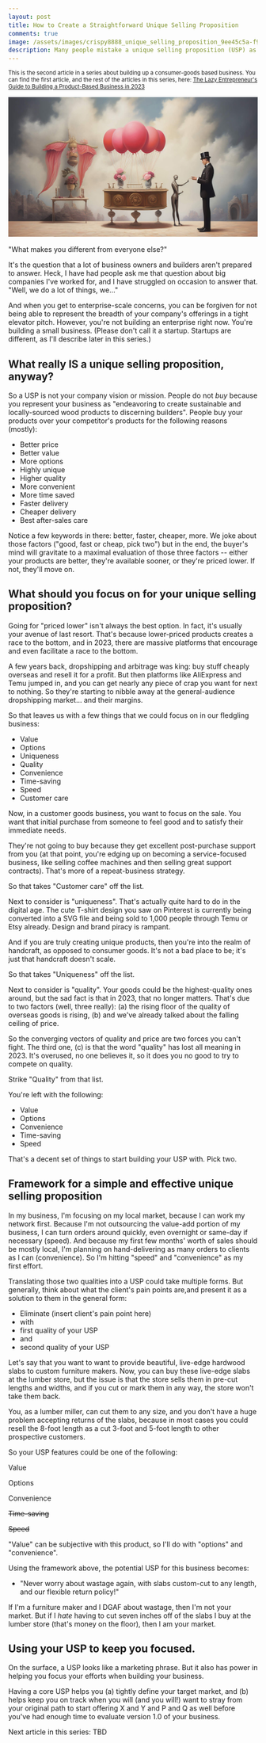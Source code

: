 ```yaml
---
layout: post
title: How to Create a Straightforward Unique Selling Proposition
comments: true
image: /assets/images/crispy8888_unique_selling_proposition_9ee45c5a-f93d-47b7-b0d9-19a1ca0a5624.jpg
description: Many people mistake a unique selling proposition (USP) as a description of their business. But what is it really supposed to be?
---
```


<p style="font-size: 0.8em" class="message">This is the second article in a series about building up a consumer-goods based business. You can find the first article, and the rest of the articles in this series, here: <a href="/2023/09/12/lazy-entrepreneurs-guide-building-product-based-business-2023">The Lazy Entrepreneur's Guide to Building a Product-Based Business in 2023</a></p>

![image](/assets/images/crispy8888_unique_selling_proposition_9ee45c5a-f93d-47b7-b0d9-19a1ca0a5624.jpg)

"What makes you different from everyone else?"

It's the question that a lot of business owners and builders aren't prepared to answer. Heck, I have had people ask me that question about big companies I've worked for, and I have struggled on occasion to answer that. "Well, we do a lot of things, we..."

<!--more-->

And when you get to enterprise-scale concerns, you can be forgiven for not being able to represent the breadth of your company's offerings in a tight elevator pitch. However, you're not building an enterprise right now. You're building a small business. (Please don't call it a startup. Startups are different, as I'll describe later in this series.)

## What really IS a unique selling proposition, anyway?

So a USP is not your company vision or mission. People do not _buy_ because you represent your business as "endeavoring to create sustainable and locally-sourced wood products to discerning builders". People buy your products over your competitor's products for the following reasons (mostly):

- Better price
- Better value
- More options
- Highly unique
- Higher quality
- More convenient
- More time saved
- Faster delivery
- Cheaper delivery
- Best after-sales care

Notice a few keywords in there: better, faster, cheaper, more. We joke about those factors ("good, fast or cheap, pick two") but in the end, the buyer's mind will gravitate to a maximal evaluation of those three factors -- either your products are better, they're available sooner, or they're priced lower. If not, they'll move on.

## What should you focus on for your unique selling proposition?

Going for "priced lower" isn't always the best option. In fact, it's usually your avenue of last resort. That's because lower-priced products creates a race to the bottom, and in 2023, there are massive platforms that encourage and even facilitate a race to the bottom.

A few years back, dropshipping and arbitrage was king: buy stuff cheaply overseas and resell it for a profit. But then platforms like AliExpress and Temu jumped in, and you can get nearly any piece of crap you want for next to nothing. So they're starting to nibble away at the general-audience dropshipping market... and their margins.

So that leaves us with a few things that we could focus on in our fledgling business:

- Value
- Options
- Uniqueness
- Quality
- Convenience
- Time-saving
- Speed
- Customer care

Now, in a customer goods business, you want to focus on the sale. You want that initial purchase from someone to feel good and to satisfy their immediate needs. 

They're not going to buy because they get excellent post-purchase support from you (at that point, you're edging up on becoming a service-focused business, like selling coffee machines and then selling great support contracts). That's more of a repeat-business strategy.

So that takes "Customer care" off the list.

Next to consider is "uniqueness". That's actually quite hard to do in the digital age. The cute T-shirt design you saw on Pinterest is currently being converted into a SVG file and being sold to 1,000 people through Temu or Etsy already. Design and brand piracy is rampant.

And if you are truly creating unique products, then you're into the realm of handcraft, as opposed to consumer goods. It's not a bad place to be; it's just that handcraft doesn't scale.

So that takes "Uniqueness" off the list.

Next to consider is "quality". Your goods could be the highest-quality ones around, but the sad fact is that in 2023, that no longer matters. That's due to two factors (well, three really): (a) the rising floor of the quality of overseas goods is rising, (b) and we've already talked about the falling ceiling of price.

So the converging vectors of quality and price are two forces you can't fight. The third one, (c) is that the word "quality" has lost all meaning in 2023. It's overused, no one believes it, so it does you no good to try to compete on quality.

Strike "Quality" from that list.

You're left with the following:

- Value
- Options
- Convenience
- Time-saving
- Speed

That's a decent set of things to start building your USP with. Pick two.

## Framework for a simple and effective unique selling proposition

In my business, I'm focusing on my local market, because I can work my network first. Because I'm not outsourcing the value-add portion of my business, I can turn orders around quickly, even overnight or same-day if necessary (speed). And because my first few months' worth of sales should be mostly local, I'm planning on hand-delivering as many orders to clients as I can (convenience). So I'm hitting "speed" and "convenience" as my first effort.

Translating those two qualities into a USP could take multiple forms. But generally, think about what the client's pain points are,and present it as a solution to them in the general form:

- Eliminate (insert client's pain point here)
- with
- first quality of your USP
- and
- second quality of your USP

Let's say that you want to want to provide beautiful, live-edge hardwood slabs to custom furniture makers. Now, you can buy these live-edge slabs at the lumber store, but the issue is that the store sells them in pre-cut lengths and widths, and if you cut or mark them in any way, the store won't take them back.

You, as a lumber miller, can cut them to any size, and you don't have a huge problem accepting returns of the slabs, because in most cases you could resell the 8-foot length as a cut 3-foot and 5-foot length to other prospective customers.

So your USP features could be one of the following:

Value

Options

Convenience

<del>Time-saving</del>

<del>Speed</del>

"Value" can be subjective with this product, so I'll do with "options" and "convenience".

Using the framework above, the potential USP for this business becomes:

- "Never worry about wastage again, with slabs custom-cut to any length, and our flexible return policy!"

If I'm a furniture maker and I DGAF about wastage, then I'm not your market. But if I _hate_ having to cut seven inches off of the slabs I buy at the lumber store (that's money on the floor), then I am your market.

## Using your USP to keep you focused.

On the surface, a USP looks like a marketing phrase. But it also has power in helping you focus your efforts when building your business.

Having a core USP helps you (a) tightly define your target market, and (b) helps keep you on track when you will (and you will!) want to stray from your original path to start offering X and Y and P and Q as well before you've had enough time to evaluate version 1.0 of your business.

Next article in this series: TBD



 
